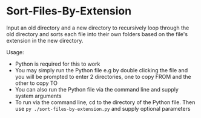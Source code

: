 # Sort-Files-By-Extension
Input an old directory and a new directory to recursively loop through the old directory and sorts each file into their own folders based on the file's extension in the new directory.

Usage:
- Python is required for this to work
- You may simply run the Python file e.g by double clicking the file and you will be prompted to enter 2 directories, one to copy FROM and the other to copy TO
- You can also run the Python file via the command line and supply system arguments
- To run via the command line, cd to the directory of the Python file. Then use `py ./sort-files-by-extension.py` and supply optional parameters
